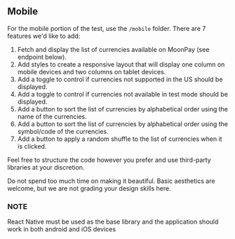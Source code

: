 ## Mobile

For the mobile portion of the test, use the `/mobile` folder. There are 7 features we'd like to add:

1. Fetch and display the list of currencies available on MoonPay (see endpoint below).
2. Add styles to create a responsive layout that will display one column on mobile devices and two columns on tablet devices.
3. Add a toggle to control if currencies not supported in the US should be displayed.
4. Add a toggle to control if currencies not available in test mode should be displayed.
5. Add a button to sort the list of currencies by alphabetical order using the name of the currencies.
6. Add a button to sort the list of currencies by alphabetical order using the symbol/code of the currencies.
7. Add a button to apply a random shuffle to the list of currencies when it is clicked.

Feel free to structure the code however you prefer and use third-party libraries at your discretion.

Do not spend too much time on making it beautiful. Basic aesthetics are welcome, but we are not
grading your design skills here.

### NOTE

React Native must be used as the base library and the application should work in both android and iOS devices
